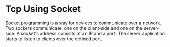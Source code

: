 # Tcp Using Socket
Socket programming is a way for devices to communicate over a network. Two sockets communicate, one on the client-side and one on the server-side. A socket's address consists of an IP and a port. The server application starts to listen to clients over the defined port.

